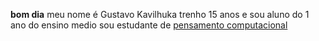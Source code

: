 **bom dia**
meu nome é Gustavo Kavilhuka
trenho 15 anos e sou aluno do 1 ano do ensino medio
sou estudante de [pensamento computacional](https://blog.conexia.com.br/pensamento-computacional/#:~:text=O%20que%20%C3%A9%20pensamento%20computacional,forma%20cr%C3%ADtica%2C%20criativa%20e%20estrat%C3%A9gica.)
